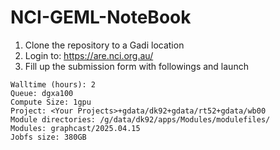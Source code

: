 # NCI-GEML-NoteBook

1. Clone the repository to a Gadi location
2. Login to: https://are.nci.org.au/
3. Fill up the submission form with followings and launch
```
Walltime (hours): 2
Queue: dgxa100
Compute Size: 1gpu
Project: <Your Projects>+gdata/dk92+gdata/rt52+gdata/wb00
Module directories: /g/data/dk92/apps/Modules/modulefiles/
Modules: graphcast/2025.04.15
Jobfs size: 380GB
```